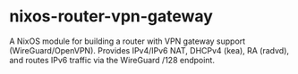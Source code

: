 # nixos-router-vpn-gateway
A NixOS module for building a router with VPN gateway support (WireGuard/OpenVPN). Provides IPv4/IPv6 NAT, DHCPv4 (kea), RA (radvd), and routes IPv6 traffic via the WireGuard /128 endpoint.
